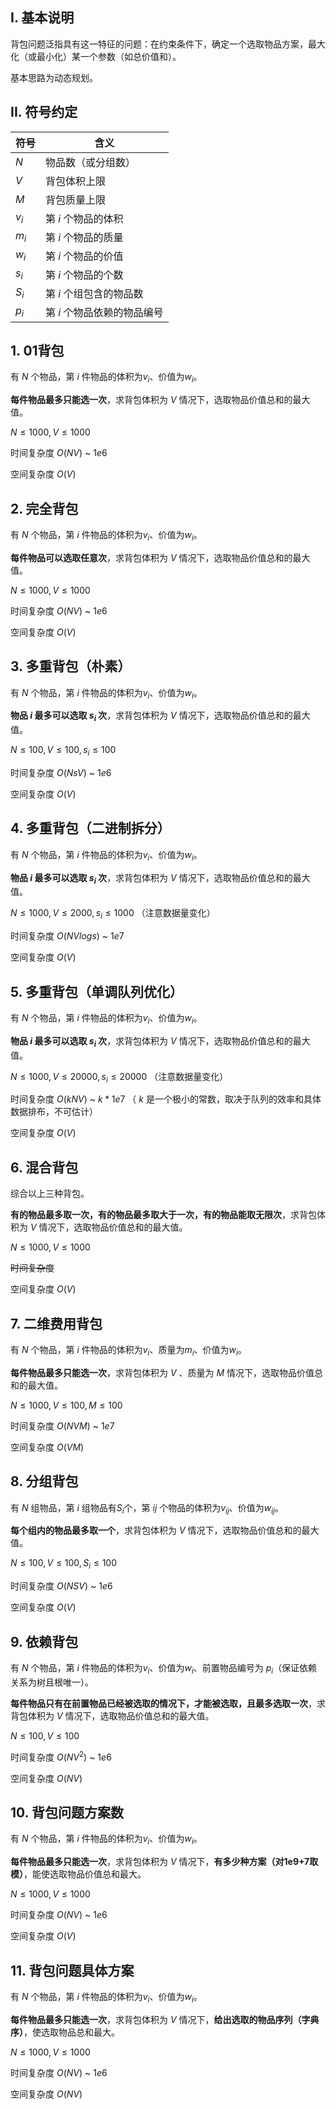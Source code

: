 ## I. 基本说明

背包问题泛指具有这一特征的问题：在约束条件下，确定一个选取物品方案，最大化（或最小化）某一个参数（如总价值和）。

基本思路为动态规划。

## II. 符号约定
| 符号  | 含义                        |
| ----- | --------------------------- |
| $N$   | 物品数（或分组数）          |
| $V$   | 背包体积上限                |
| $M$   | 背包质量上限                |
| $v_i$ | 第 $i$ 个物品的体积         |
| $m_i$ | 第 $i$ 个物品的质量         |
| $w_i$ | 第 $i$ 个物品的价值         |
| $s_i$ | 第 $i$ 个物品的个数     |
| $S_i$ | 第 $i$ 个组包含的物品数     |
| $p_i$ | 第 $i$ 个物品依赖的物品编号 |

## 1. 01背包

有 $N$ 个物品，第 $i$ 件物品的体积为$v_i$、价值为$w_i$。

**每件物品最多只能选一次**，求背包体积为 $V$ 情况下，选取物品价值总和的最大值。

$N\leq1000, V\leq1000$

时间复杂度 $O(NV)$ ~ $1e6$

空间复杂度 $O(V)$

## 2. 完全背包

有 $N$ 个物品，第 $i$ 件物品的体积为$v_i$、价值为$w_i$。

**每件物品可以选取任意次**，求背包体积为 $V$ 情况下，选取物品价值总和的最大值。

$N\leq1000, V\leq1000$

时间复杂度 $O(NV)$ ~ $1e6$

空间复杂度 $O(V)$

## 3. 多重背包（朴素）

有 $N$ 个物品，第 $i$ 件物品的体积为$v_i$、价值为$w_i$。

**物品 $i$ 最多可以选取 $s_i$ 次**，求背包体积为 $V$ 情况下，选取物品价值总和的最大值。

$N\leq100, V\leq100, s_i\leq100$

时间复杂度 $O(NsV)$ ~ $1e6$

空间复杂度 $O(V)$

## 4. 多重背包（二进制拆分）

有 $N$ 个物品，第 $i$ 件物品的体积为$v_i$、价值为$w_i$。

**物品 $i$ 最多可以选取 $s_i$ 次**，求背包体积为 $V$ 情况下，选取物品价值总和的最大值。

$N\leq1000, V\leq2000, s_i\leq1000$ （注意数据量变化）

时间复杂度 $O(NVlogs)$ ~ $1e7$

空间复杂度 $O(V)$

## 5. 多重背包（单调队列优化）

有 $N$ 个物品，第 $i$ 件物品的体积为$v_i$、价值为$w_i$。

**物品 $i$ 最多可以选取 $s_i$ 次**，求背包体积为 $V$ 情况下，选取物品价值总和的最大值。

$N\leq1000, V\leq20000, s_i\leq20000$ （注意数据量变化）

时间复杂度 $O(kNV)$ ~ $k * 1e7$ （ $k$ 是一个极小的常数，取决于队列的效率和具体数据排布，不可估计）

空间复杂度 $O(V)$

## 6. 混合背包

综合以上三种背包。

**有的物品最多取一次，有的物品最多取大于一次，有的物品能取无限次**，求背包体积为 $V$ 情况下，选取物品价值总和的最大值。

$N\leq1000, V\leq1000$

~~时间复杂度~~

空间复杂度 $O(V)$

## 7. 二维费用背包

有 $N$ 个物品，第 $i$ 件物品的体积为$v_i$、质量为$m_i$、价值为$w_i$。

**每件物品最多只能选一次**，求背包体积为 $V$ 、质量为 $M$ 情况下，选取物品价值总和的最大值。

$N\leq1000, V\leq100, M\leq100$

时间复杂度 $O(NVM)$ ~ $1e7$

空间复杂度 $O(VM)$

## 8. 分组背包

有 $N$ 组物品，第 $i$ 组物品有$S_i$个，第 $ij$ 个物品的体积为$v_{ij}$、价值为$w_{ij}$。

**每个组内的物品最多取一个**，求背包体积为 $V$ 情况下，选取物品价值总和的最大值。

$N\leq100, V\leq100, S_i\leq100$

时间复杂度 $O(NSV)$ ~ $1e6$

空间复杂度 $O(V)$

## 9. 依赖背包

有 $N$ 个物品，第 $i$ 件物品的体积为$v_i$、价值为$w_i$、前置物品编号为 $p_i$（保证依赖关系为树且根唯一）。

**每件物品只有在前置物品已经被选取的情况下，才能被选取，且最多选取一次**，求背包体积为 $V$ 情况下，选取物品价值总和的最大值。

$N\leq100, V\leq100$

时间复杂度 $O(NV^2)$ ~ $1e6$

空间复杂度 $O(NV)$

## 10. 背包问题方案数

有 $N$ 个物品，第 $i$ 件物品的体积为$v_i$、价值为$w_i$。

**每件物品最多只能选一次**，求背包体积为 $V$ 情况下，**有多少种方案（对1e9+7取模）**，能使选取物品价值总和最大。

$N\leq1000, V\leq1000$

时间复杂度 $O(NV)$ ~ $1e6$

空间复杂度 $O(V)$

## 11. 背包问题具体方案

有 $N$ 个物品，第 $i$ 件物品的体积为$v_i$、价值为$w_i$。

**每件物品最多只能选一次**，求背包体积为 $V$ 情况下，**给出选取的物品序列（字典序）**，使选取物品总和最大。

$N\leq1000, V\leq1000$

时间复杂度 $O(NV)$ ~ $1e6$

空间复杂度 $O(NV)$